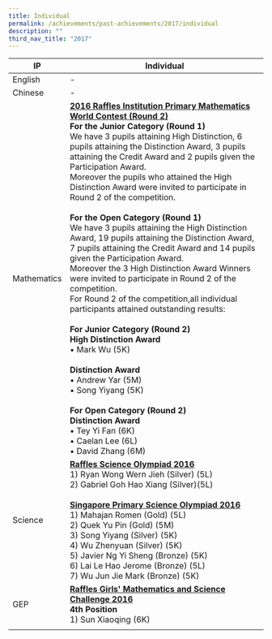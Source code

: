 ```yaml
---
title: Individual
permalink: /achievements/past-achievements/2017/individual
description: ""
third_nav_title: "2017"
---
```

| IP | Individual |
|---|---|
| English | - |
| Chinese | - |
| Mathematics | <u><strong> 2016 Raffles Institution Primary Mathematics World Contest (Round 2) </strong></u><br>**For the Junior Category (Round 1)**<br>We have 3 pupils attaining High Distinction, 6 pupils attaining the Distinction Award, 3 pupils attaining the Credit Award and 2 pupils given the Participation Award.<br>Moreover the pupils who attained the High Distinction Award were invited to participate in Round 2 of the competition.<br><br>**For the Open Category (Round 1)**<br>We have 3 pupils attaining the High Distinction Award, 19 pupils attaining the Distinction Award, 7 pupils attaining the Credit Award and 14 pupils given the Participation Award.<br>Moreover the 3 High Distinction Award Winners were invited to participate in Round 2 of the competition.<br>For Round 2 of the competition,all individual participants attained outstanding results:<br><br>**For Junior Category (Round 2)**<br>**High Distinction Award**<br>• Mark Wu (5K) <br> <br> **Distinction Award**<br>• Andrew Yar (5M)<br>• Song Yiyang (5K) <br> <br> **For Open Category (Round 2)**<br>**Distinction Award**<br>• Tey Yi Fan (6K)<br>• Caelan Lee (6L)<br>• David Zhang (6M) |
| Science | <u><strong> Raffles Science Olympiad 2016 </strong></u><br>1) Ryan Wong Wern Jieh (Silver) (5L)<br>2) Gabriel Goh Hao Xiang (Silver)(5L)<br><br> <u><strong> Singapore Primary Science Olympiad 2016 </strong></u><br>1) Mahajan Romen (Gold) (5L) <br>2) Quek Yu Pin (Gold) (5M)<br>3) Song Yiyang (Silver) (5K)<br>4) Wu Zhenyuan (Silver) (5K)<br>5) Javier Ng Yi Sheng (Bronze) (5K)<br>6) Lai Le Hao Jerome (Bronze) (5L)<br>7) Wu Jun Jie Mark (Bronze) (5K)<br> |
| GEP | <u><strong> Raffles Girls' Mathematics and Science Challenge 2016 </strong></u><br>**4th Position**<br>1) Sun Xiaoqing (6K) |
| | |